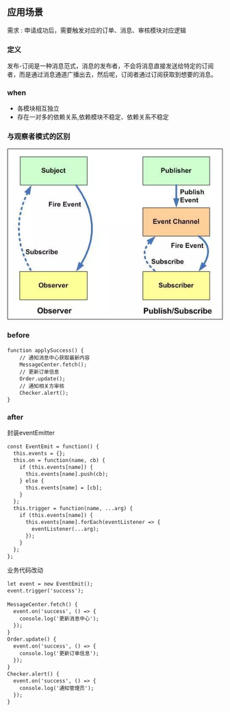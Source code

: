 ## 应用场景
需求 : 申请成功后，需要触发对应的订单、消息、审核模块对应逻辑
### 定义
发布-订阅是一种消息范式，消息的发布者，不会将消息直接发送给特定的订阅者，而是通过消息通道广播出去，然后呢，订阅者通过订阅获取到想要的消息。
### when
* 各模块相互独立
* 存在一对多的依赖关系,依赖模块不稳定、依赖关系不稳定

### 与观察者模式的区别
![logo](../../assets/pubwatch_comp.png)

### before
```
function applySuccess() {
    // 通知消息中心获取最新内容
    MessageCenter.fetch();
    // 更新订单信息
    Order.update();
    // 通知相关方审核
    Checker.alert();
}
```

### after
封装eventEmitter
```
const EventEmit = function() {
  this.events = {};
  this.on = function(name, cb) {
    if (this.events[name]) {
      this.events[name].push(cb);
    } else {
      this.events[name] = [cb];
    }
  };
  this.trigger = function(name, ...arg) {
    if (this.events[name]) {
      this.events[name].forEach(eventListener => {
        eventListener(...arg);
      });
    }
  };
};
```
业务代码改动
```
let event = new EventEmit();
event.trigger('success');

MessageCenter.fetch() {
  event.on('success', () => {
    console.log('更新消息中心');
  });
}
Order.update() {
  event.on('success', () => {
    console.log('更新订单信息');
  });
}
Checker.alert() {
  event.on('success', () => {
    console.log('通知管理员');
  });
}
```